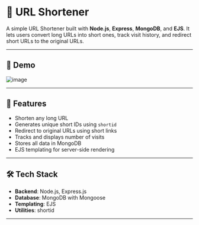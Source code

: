 # 🔗 URL Shortener

A simple URL Shortener built with **Node.js**, **Express**, **MongoDB**, and **EJS**. It lets users convert long URLs into short ones, track visit history, and redirect short URLs to the original URLs.

---

## 📸 Demo

![image](https://github.com/user-attachments/assets/1f482260-aaec-45cc-9486-1400dc6ad43e)

---

## 🚀 Features

- Shorten any long URL
- Generates unique short IDs using `shortid`
- Redirect to original URLs using short links
- Tracks and displays number of visits
- Stores all data in MongoDB
- EJS templating for server-side rendering

---

## 🛠 Tech Stack

- **Backend**: Node.js, Express.js
- **Database**: MongoDB with Mongoose
- **Templating**: EJS
- **Utilities**: shortid

---
